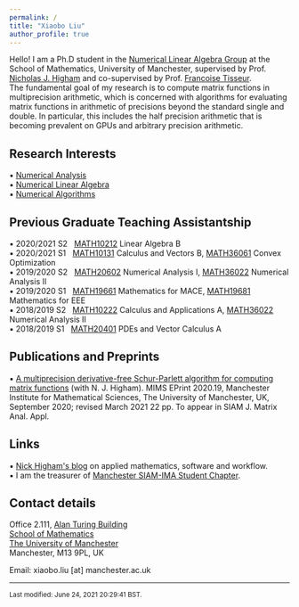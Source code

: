 ```yaml
---
permalink: /
title: "Xiaobo Liu"
author_profile: true
---
```

Hello! I am a Ph.D student in the [Numerical Linear Algebra Group](https://nla-group.org/) at the School of Mathematics, University of Manchester, supervised by Prof. [Nicholas J. Higham](http://www.maths.manchester.ac.uk/~higham/index.php) and co-supervised by Prof. [Francoise Tisseur](http://www.maths.manchester.ac.uk/~ftisseur/).  
The fundamental goal of my research is to compute matrix functions in multiprecision arithmetic, which is concerned with algorithms for evaluating matrix functions in arithmetic of precisions beyond the standard single and double. In particular, this includes the half precision arithmetic that is becoming prevalent on GPUs and arbitrary precision arithmetic.

## Research Interests
▪ [Numerical Analysis](https://www.maths.manchester.ac.uk/research/themes/numerical-analysis-and-scientific-computing/)  
▪ [Numerical Linear Algebra](https://www.maths.manchester.ac.uk/research/expertise/numerical-linear-algebra/)  
▪ [Numerical Algorithms](https://nhigham.com/2016/03/29/the-top-10-algorithms-in-applied-mathematics/)

## Previous Graduate Teaching Assistantship
▪ 2020/2021 S2 &nbsp; [MATH10212](https://www.maths.manchester.ac.uk/student-intranet/my-study/undergraduate/course-requirements/?unitcode=MATH10212) Linear Algebra B   
▪ 2020/2021 S1 &nbsp; [MATH10131](https://www.maths.manchester.ac.uk/student-intranet/my-study/undergraduate/course-requirements/?unitcode=MATH10131) Calculus and Vectors B, [MATH36061](https://www.maths.manchester.ac.uk/student-intranet/my-study/undergraduate/course-requirements/?unitcode=MATH36061) Convex Optimization   
▪ 2019/2020 S2 &nbsp; [MATH20602](https://www.maths.manchester.ac.uk/student-intranet/my-study/undergraduate/course-requirements/?unitcode=MATH20602) Numerical Analysis I, [MATH36022](https://www.maths.manchester.ac.uk/student-intranet/my-study/undergraduate/course-requirements/?unitcode=MATH36022) Numerical Analysis II   
▪ 2019/2020 S1 &nbsp; [MATH19661](https://www.maths.manchester.ac.uk/student-intranet/my-study/undergraduate/course-requirements/?unitcode=MATH19661) Mathematics for MACE, [MATH19681](https://www.maths.manchester.ac.uk/student-intranet/my-study/undergraduate/course-requirements/?unitcode=MATH19681) Mathematics for EEE   
▪ 2018/2019 S2 &nbsp; [MATH10222](https://www.maths.manchester.ac.uk/student-intranet/my-study/undergraduate/course-requirements/?unitcode=MATH10222) Calculus and Applications A, [MATH36022](https://www.maths.manchester.ac.uk/student-intranet/my-study/undergraduate/course-requirements/?unitcode=MATH36022) Numerical Analysis II   
▪ 2018/2019 S1 &nbsp; [MATH20401](https://www.maths.manchester.ac.uk/student-intranet/my-study/undergraduate/course-requirements/?unitcode=MATH20401) PDEs and Vector Calculus A

## Publications and Preprints 
▪ [A multiprecision derivative-free Schur-Parlett algorithm for computing matrix functions](http://eprints.maths.manchester.ac.uk/2824/) (with N. J. Higham). MIMS EPrint 2020.19, Manchester Institute for Mathematical Sciences, The University of Manchester, UK, September 2020; revised March 2021 22 pp. To appear in SIAM J. Matrix Anal. Appl.

## Links
▪ [Nick Higham's blog](https://nhigham.com/) on applied mathematics, software and workflow.   
▪ I am the treasurer of [Manchester SIAM-IMA Student Chapter](https://www.maths.manchester.ac.uk/~siam/).  

## Contact details
Office 2.111, [Alan Turing Building](http://www.maths.manchester.ac.uk/our-research/facilities/infrastructure/)  
[School of Mathematics](http://www.maths.manchester.ac.uk/)  
[The University of Manchester](https://www.manchester.ac.uk/)  
Manchester, M13 9PL, UK  

Email: xiaobo.liu [at] manchester.ac.uk   
_______________________________________________________________________________________________________________________________________________    
<sub> Last modified: June 24, 2021 20:29:41 BST. </sub>
